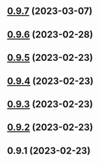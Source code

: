 ## [0.9.7](https://github.com/kongnet/vultr-v2/compare/v0.9.6...v0.9.7) (2023-03-07)




## [0.9.6](https://github.com/kongnet/vultr-v2/compare/v0.9.5...v0.9.6) (2023-02-28)




## [0.9.5](https://github.com/kongnet/vultr-v2/compare/v0.9.4...v0.9.5) (2023-02-23)




## [0.9.4](https://github.com/kongnet/vultr-v2/compare/v0.9.3...v0.9.4) (2023-02-23)




## [0.9.3](https://github.com/kongnet/vultr-v2/compare/v0.9.2...v0.9.3) (2023-02-23)




## [0.9.2](https://github.com/kongnet/vultr-v2/compare/v0.9.1...v0.9.2) (2023-02-23)




## 0.9.1 (2023-02-23)




